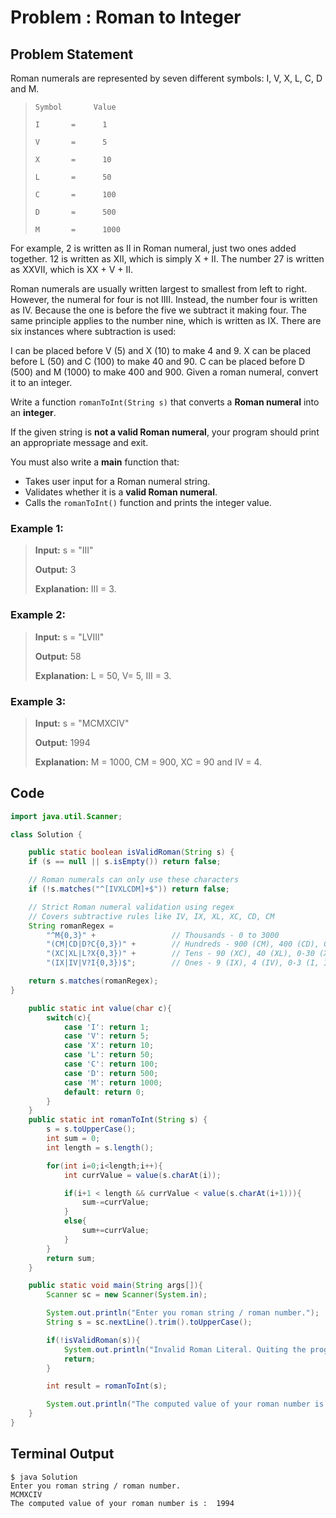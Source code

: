# Problem : Roman to Integer

## Problem Statement

Roman numerals are represented by seven different symbols: I, V, X, L, C, D and M.

> `Symbol       Value`
>
> `I       =      1`
>
> `V       =      5`
>
> `X       =      10`
>
> `L       =      50`
>
> `C       =      100`
>
> `D       =      500`
>
> `M       =      1000`

For example, 2 is written as II in Roman numeral, just two ones added together. 12 is written as XII, which is simply X + II. The number 27 is written as XXVII, which is XX + V + II.

Roman numerals are usually written largest to smallest from left to right. However, the numeral for four is not IIII. Instead, the number four is written as IV. Because the one is before the five we subtract it making four. The same principle applies to the number nine, which is written as IX. There are six instances where subtraction is used:

I can be placed before V (5) and X (10) to make 4 and 9.
X can be placed before L (50) and C (100) to make 40 and 90.
C can be placed before D (500) and M (1000) to make 400 and 900.
Given a roman numeral, convert it to an integer.

Write a function `romanToInt(String s)` that converts a **Roman numeral** into an **integer**.

If the given string is **not a valid Roman numeral**, your program should print an appropriate message and exit.

You must also write a **main** function that:

- Takes user input for a Roman numeral string.
- Validates whether it is a **valid Roman numeral**.
- Calls the `romanToInt()` function and prints the integer value.

### Example 1:

> **Input:** s = "III"
>
> **Output:** 3
>
> **Explanation:** III = 3.

### Example 2:

> **Input:** s = "LVIII"
>
> **Output:** 58
>
> **Explanation:** L = 50, V= 5, III = 3.

### Example 3:

> **Input:** s = "MCMXCIV"
>
> **Output:** 1994
>
> **Explanation:** M = 1000, CM = 900, XC = 90 and IV = 4.

## Code

```java
import java.util.Scanner;

class Solution {

    public static boolean isValidRoman(String s) {
    if (s == null || s.isEmpty()) return false;

    // Roman numerals can only use these characters
    if (!s.matches("^[IVXLCDM]+$")) return false;

    // Strict Roman numeral validation using regex
    // Covers subtractive rules like IV, IX, XL, XC, CD, CM
    String romanRegex =
        "^M{0,3}" +                 // Thousands - 0 to 3000
        "(CM|CD|D?C{0,3})" +        // Hundreds - 900 (CM), 400 (CD), 0-300 (C, CC, CCC)
        "(XC|XL|L?X{0,3})" +        // Tens - 90 (XC), 40 (XL), 0-30 (X, XX, XXX)
        "(IX|IV|V?I{0,3})$";        // Ones - 9 (IX), 4 (IV), 0-3 (I, II, III)

    return s.matches(romanRegex);
}

    public static int value(char c){
        switch(c){
            case 'I': return 1;
            case 'V': return 5;
            case 'X': return 10;
            case 'L': return 50;
            case 'C': return 100;
            case 'D': return 500;
            case 'M': return 1000;
            default: return 0;
        }
    }
    public static int romanToInt(String s) {
        s = s.toUpperCase();
        int sum = 0;
        int length = s.length();

        for(int i=0;i<length;i++){
            int currValue = value(s.charAt(i));

            if(i+1 < length && currValue < value(s.charAt(i+1))){
                sum-=currValue;
            }
            else{
                sum+=currValue;
            }
        }
        return sum;
    }

    public static void main(String args[]){
        Scanner sc = new Scanner(System.in);

        System.out.println("Enter you roman string / roman number.");
        String s = sc.nextLine().trim().toUpperCase();

        if(!isValidRoman(s)){
            System.out.println("Invalid Roman Literal. Quiting the program ...");
            return;
        }

        int result = romanToInt(s);

        System.out.println("The computed value of your roman number is :  "+result);
    }
}
```

## Terminal Output

```
$ java Solution
Enter you roman string / roman number.
MCMXCIV
The computed value of your roman number is :  1994
```
